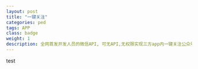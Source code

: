 ```yaml
---
layout: post
title: "一键关注"
categories: ped
tags: APP
class: badge
weight: 1
description: 全网首发开发人员的微信API, 可无API,无权限实现三方app内一键关注公众号.一键加好友.
---
```


test

